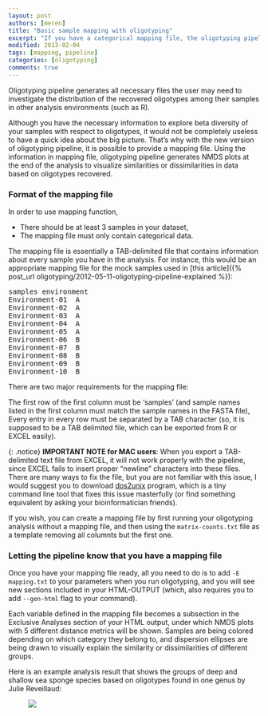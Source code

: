 ```yaml
---
layout: post
authors: [meren]
title: "Basic sample mapping with oligotyping"
excerpt: "If you have a categorical mapping file, the oligotyping pipeline can deliver more"
modified: 2013-02-04
tags: [mapping, pipeline]
categories: [oligotyping]
comments: true
---
```


Oligotyping pipeline generates all necessary files the user may need to investigate the distribution of the recovered oligotypes among their samples in other analysis environments (such as R).

Although you have the necessary information to explore beta diversity of your samples with respect to oligotypes, it would not be completely useless to have a quick idea about the big picture. That’s why with the new version of oligotyping pipeline, it is possible to provide a mapping file. Using the information in mapping file, oligotyping pipeline generates NMDS plots at the end of the analysis to visualize similarities or dissimilarities in data based on oligotypes recovered.

### Format of the mapping file

In order to use mapping function,

- There should be at least 3 samples in your dataset,
- The mapping file must only contain categorical data.

The mapping file is essentially a TAB-delimited file that contains information about every sample you have in the analysis. For instance, this would be an appropriate mapping file for the mock samples used in [this article]({% post_url oligotyping/2012-05-11-oligotyping-pipeline-explained %}):

<pre>
samples	environment
Environment-01	A
Environment-02	A
Environment-03	A
Environment-04	A
Environment-05	A
Environment-06	B
Environment-07	B
Environment-08	B
Environment-09	B
Environment-10	B
</pre>

There are two major requirements for the mapping file:

The first row of the first column must be ‘samples’ (and sample names listed in the first column must match the sample names in the FASTA file),
Every entry in every row must be separated by a TAB character (so, it is supposed to be a TAB delimited file, which can be exported from R or EXCEL easily).

{: .notice}
**IMPORTANT NOTE for MAC users**: When you export a TAB-delimited text file from EXCEL, it will not work properly with the pipeline, since EXCEL fails to insert proper “newline” characters into these files. There are many ways to fix the file, but you are not familiar with this issue, I would suggest you to download [dos2unix](http://sourceforge.net/projects/dos2unix/) program, which is a tiny command line tool that fixes this issue masterfully (or find something equivalent by asking your bioinformatician friends).

If you wish, you can create a mapping file by first running your oligotyping analysis without a mapping file, and then using the `matrix-counts.txt` file as a template removing all columnts but the first one.

### Letting the pipeline know that you have a mapping file

Once you have your mapping file ready, all you need to do is to add `-E mapping.txt` to your parameters when you run oligotyping, and you will see new sections included in your HTML-OUTPUT (which, also requires you to add `--gen-html` flag to your command). 

Each variable defined in the mapping file becomes a subsection in the Exclusive Analyses section of your HTML output, under which NMDS plots with 5 different distance metrics will be shown. Samples are being colored depending on which category they belong to, and dispersion ellipses are being drawn to visually explain the similarity or dissimilarities of different groups.

Here is an example analysis result that shows the groups of deep and shallow sea sponge species based on oligotypes found in one genus by Julie Reveillaud:

<figure>
	<a href="{{ site.url }}/images/oligotyping/sponges.png"><img src="{{ site.url }}/images/oligotyping/sponges.png"></a>
</figure>

